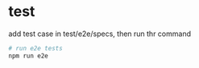# test

add test case in test/e2e/specs, then run thr command
``` bash
# run e2e tests
npm run e2e
```